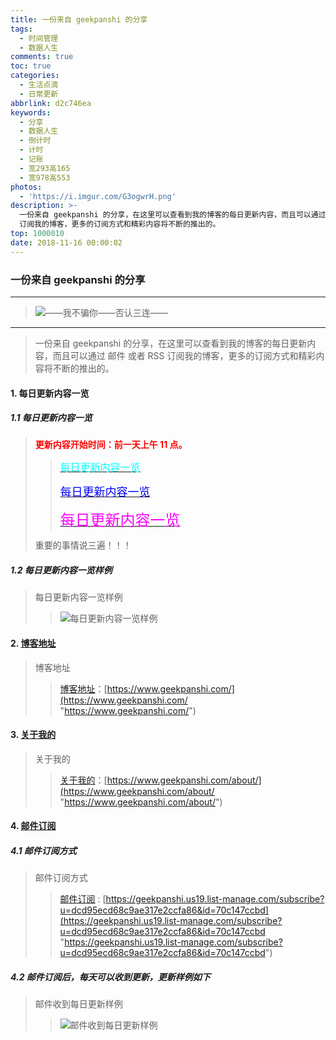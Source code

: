 ```yaml
---
title: 一份来自 geekpanshi 的分享
tags:
  - 时间管理
  - 数据人生
comments: true
toc: true
categories:
  - 生活点滴
  - 日常更新
abbrlink: d2c746ea
keywords:
  - 分享
  - 数据人生
  - 倒计时
  - 计时
  - 记账
  - 宽293高165
  - 宽978高553
photos:
  - 'https://i.imgur.com/G3ogwrH.png'
description: >-
  一份来自 geekpanshi 的分享，在这里可以查看到我的博客的每日更新内容，而且可以通过 邮件 或者 RSS
  订阅我的博客，更多的订阅方式和精彩内容将不断的推出的。
top: 1000010
date: 2018-11-16 00:00:02
---
```

<script type="text/javascript" src="/js/src/bai.js"></script>

### 一份来自 geekpanshi 的分享
------
> ![——我不骗你——否认三连——](https://i.imgur.com/Aj8Ox3W.png "——我不骗你——否认三连——")

------
> 一份来自 geekpanshi 的分享，在这里可以查看到我的博客的每日更新内容，而且可以通过 邮件 或者 RSS 订阅我的博客，更多的订阅方式和精彩内容将不断的推出的。

#### 1. 每日更新内容一览

##### 1.1 每日更新内容一览

> <font color="red"> **更新内容开始时间：前一天上午 11 点。**</font>
>
>> [<font color="#00FFFF" size=3>每日更新内容一览</font>](https://us19.campaign-archive.com/?u=dcd95ecd68c9ae317e2ccfa86&id=ae15aac214)
>>
>> [<font color="#0000FF" size=4>每日更新内容一览</font>](https://us19.campaign-archive.com/?u=dcd95ecd68c9ae317e2ccfa86&id=ae15aac214)
>>
>> [<font color="#FF00FF" size=5>每日更新内容一览</font>](https://us19.campaign-archive.com/?u=dcd95ecd68c9ae317e2ccfa86&id=ae15aac214)
>
> 重要的事情说三遍！！！


##### 1.2 每日更新内容一览样例
> 每日更新内容一览样例
>> ![每日更新内容一览样例](https://i.imgur.com/jFlwlM4.jpg "每日更新内容一览样例")

#### 2. [博客地址](https://www.geekpanshi.com/ "博客地址")
> 博客地址
>
>> [博客地址](https://www.geekpanshi.com/ "博客地址")：[https://www.geekpanshi.com/](https://www.geekpanshi.com/ "https://www.geekpanshi.com/")

#### 3. [关于我的](https://www.geekpanshi.com/about/ "关于我的")
> 关于我的
>
>> [关于我的](https://www.geekpanshi.com/about/ "关于我的")：[https://www.geekpanshi.com/about/](https://www.geekpanshi.com/about/ "https://www.geekpanshi.com/about/")

#### 4. [邮件订阅](https://geekpanshi.us19.list-manage.com/subscribe?u=dcd95ecd68c9ae317e2ccfa86&id=70c147ccbd)
##### 4.1 邮件订阅方式
> 邮件订阅方式
>
>> [邮件订阅](https://geekpanshi.us19.list-manage.com/subscribe?u=dcd95ecd68c9ae317e2ccfa86&id=70c147ccbd) : [https://geekpanshi.us19.list-manage.com/subscribe?u=dcd95ecd68c9ae317e2ccfa86&id=70c147ccbd](https://geekpanshi.us19.list-manage.com/subscribe?u=dcd95ecd68c9ae317e2ccfa86&id=70c147ccbd "https://geekpanshi.us19.list-manage.com/subscribe?u=dcd95ecd68c9ae317e2ccfa86&id=70c147ccbd")

##### 4.2 邮件订阅后，每天可以收到更新，更新样例如下
> 邮件收到每日更新样例
>
>> ![邮件收到每日更新样例](https://i.imgur.com/DSsYeOE.jpg "邮件收到每日更新样例")
